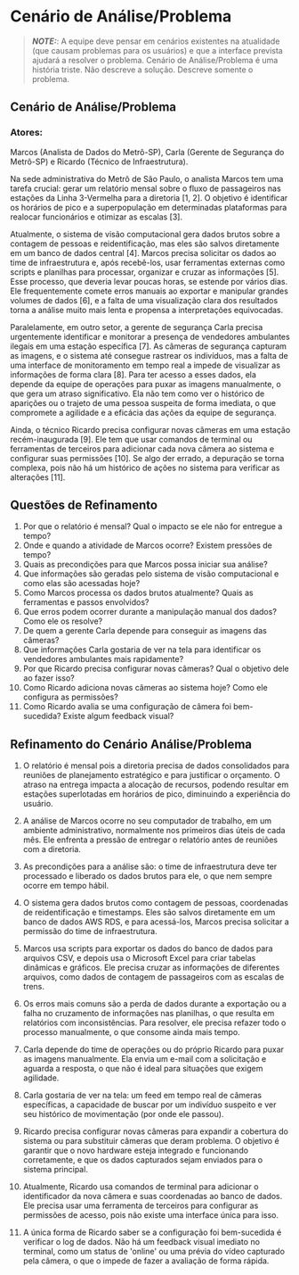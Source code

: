 # Cenário de Análise/Problema

> **_NOTE:_**: A equipe deve pensar em cenários existentes na atualidade (que causam problemas para os usuários) e que a interface prevista ajudará a resolver o problema. Cenário de Análise/Problema é uma história triste. Não descreve a solução. Descreve somente o problema.

## Cenário de Análise/Problema

### Atores: 
Marcos (Analista de Dados do Metrô-SP), Carla (Gerente de Segurança do Metrô-SP) e Ricardo (Técnico de Infraestrutura).

Na sede administrativa do Metrô de São Paulo, o analista Marcos tem uma tarefa crucial: gerar um relatório mensal sobre o fluxo de passageiros nas estações da Linha 3-Vermelha para a diretoria [1, 2]. O objetivo é identificar os horários de pico e a superpopulação em determinadas plataformas para realocar funcionários e otimizar as escalas [3].

Atualmente, o sistema de visão computacional gera dados brutos sobre a contagem de pessoas e reidentificação, mas eles são salvos diretamente em um banco de dados central [4]. Marcos precisa solicitar os dados ao time de infraestrutura e, após recebê-los, usar ferramentas externas como scripts e planilhas para processar, organizar e cruzar as informações [5]. Esse processo, que deveria levar poucas horas, se estende por vários dias. Ele frequentemente comete erros manuais ao exportar e manipular grandes volumes de dados [6], e a falta de uma visualização clara dos resultados torna a análise muito mais lenta e propensa a interpretações equivocadas.

Paralelamente, em outro setor, a gerente de segurança Carla precisa urgentemente identificar e monitorar a presença de vendedores ambulantes ilegais em uma estação específica [7]. As câmeras de segurança capturam as imagens, e o sistema até consegue rastrear os indivíduos, mas a falta de uma interface de monitoramento em tempo real a impede de visualizar as informações de forma clara [8]. Para ter acesso a esses dados, ela depende da equipe de operações para puxar as imagens manualmente, o que gera um atraso significativo. Ela não tem como ver o histórico de aparições ou o trajeto de uma pessoa suspeita de forma imediata, o que compromete a agilidade e a eficácia das ações da equipe de segurança.

Ainda, o técnico Ricardo precisa configurar novas câmeras em uma estação recém-inaugurada [9]. Ele tem que usar comandos de terminal ou ferramentas de terceiros para adicionar cada nova câmera ao sistema e configurar suas permissões [10]. Se algo der errado, a depuração se torna complexa, pois não há um histórico de ações no sistema para verificar as alterações [11].

## Questões de Refinamento

1. Por que o relatório é mensal? Qual o impacto se ele não for entregue a tempo?
2. Onde e quando a atividade de Marcos ocorre? Existem pressões de tempo?
3. Quais as precondições para que Marcos possa iniciar sua análise?
4. Que informações são geradas pelo sistema de visão computacional e como elas são acessadas hoje?
5. Como Marcos processa os dados brutos atualmente? Quais as ferramentas e passos envolvidos?
6. Que erros podem ocorrer durante a manipulação manual dos dados? Como ele os resolve?
7. De quem a gerente Carla depende para conseguir as imagens das câmeras?
8. Que informações Carla gostaria de ver na tela para identificar os vendedores ambulantes mais rapidamente?
9. Por que Ricardo precisa configurar novas câmeras? Qual o objetivo dele ao fazer isso?
10. Como Ricardo adiciona novas câmeras ao sistema hoje? Como ele configura as permissões?
11. Como Ricardo avalia se uma configuração de câmera foi bem-sucedida? Existe algum feedback visual?

## Refinamento do Cenário Análise/Problema
1. O relatório é mensal pois a diretoria precisa de dados consolidados para reuniões de planejamento estratégico e para justificar o orçamento. O atraso na entrega impacta a alocação de recursos, podendo resultar em estações superlotadas em horários de pico, diminuindo a experiência do usuário.

2. A análise de Marcos ocorre no seu computador de trabalho, em um ambiente administrativo, normalmente nos primeiros dias úteis de cada mês. Ele enfrenta a pressão de entregar o relatório antes de reuniões com a diretoria.

3. As precondições para a análise são: o time de infraestrutura deve ter processado e liberado os dados brutos para ele, o que nem sempre ocorre em tempo hábil.

4. O sistema gera dados brutos como contagem de pessoas, coordenadas de reidentificação e timestamps. Eles são salvos diretamente em um banco de dados AWS RDS, e para acessá-los, Marcos precisa solicitar a permissão do time de infraestrutura.

5. Marcos usa scripts para exportar os dados do banco de dados para arquivos CSV, e depois usa o Microsoft Excel para criar tabelas dinâmicas e gráficos. Ele precisa cruzar as informações de diferentes arquivos, como dados de contagem de passageiros com as escalas de trens.

6. Os erros mais comuns são a perda de dados durante a exportação ou a falha no cruzamento de informações nas planilhas, o que resulta em relatórios com inconsistências. Para resolver, ele precisa refazer todo o processo manualmente, o que consome ainda mais tempo.

7. Carla depende do time de operações ou do próprio Ricardo para puxar as imagens manualmente. Ela envia um e-mail com a solicitação e aguarda a resposta, o que não é ideal para situações que exigem agilidade.

8. Carla gostaria de ver na tela: um feed em tempo real de câmeras específicas, a capacidade de buscar por um indivíduo suspeito e ver seu histórico de movimentação (por onde ele passou).

9. Ricardo precisa configurar novas câmeras para expandir a cobertura do sistema ou para substituir câmeras que deram problema. O objetivo é garantir que o novo hardware esteja integrado e funcionando corretamente, e que os dados capturados sejam enviados para o sistema principal.

10. Atualmente, Ricardo usa comandos de terminal para adicionar o identificador da nova câmera e suas coordenadas ao banco de dados. Ele precisa usar uma ferramenta de terceiros para configurar as permissões de acesso, pois não existe uma interface única para isso.

11. A única forma de Ricardo saber se a configuração foi bem-sucedida é verificar o log de dados. Não há um feedback visual imediato no terminal, como um status de 'online' ou uma prévia do vídeo capturado pela câmera, o que o impede de fazer a avaliação de forma rápida.
